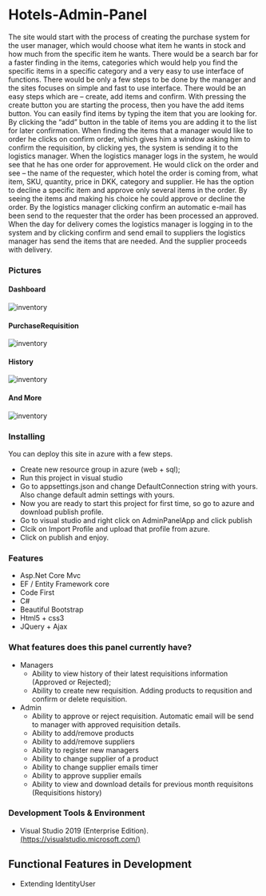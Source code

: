 # Hotels-Admin-Panel

The site would start with the process of creating the purchase system for the user manager, which would choose what item he wants in stock and how much from the specific item he wants.
There would be a search bar for a faster finding in the items, categories which would help you find the specific items in a specific category and a very easy to use interface of functions.
There would be only a few steps to be done by the manager and the sites focuses on simple and fast to use interface. There would be an easy steps which are – create, add items and confirm.
With pressing the create button you are starting the process, then you have the add items button. You can easily find items by typing the item that you are looking for. By clicking the “add” button in the table of items you are adding it to the list for later confirmation.
When finding the items that a manager would like to order he clicks on confirm order, which gives him a window asking him to confirm the requisition, by clicking yes, the system is sending it to the logistics manager.
When the logistics manager logs in the system, he would see that he has one order for approvement. He would click on the order and see – the name of the requester, which hotel the order is coming from, what item, SKU, quantity, price in DKK, category and supplier.
He has the option to decline a specific item and approve only several items in the order. By seeing the items and making his choice he could approve or decline the order. By the logistics manager clicking confirm an automatic e-mail has been send to the requester that the order has been processed an approved.
When the day for delivery comes the logistics manager is logging in to the system and  by clicking confirm and send email to suppliers the logistics manager has send the items that are needed. And the supplier proceeds with delivery.

### Pictures
 #### Dashboard
 ![inventory](https://github.com/deyanstoyanov10/Cars-Web-Application/blob/master/CarsWebApp/wwwroot/images/dashboard.png)
 
 #### PurchaseRequisition
 ![inventory](https://github.com/deyanstoyanov10/Cars-Web-Application/blob/master/CarsWebApp/wwwroot/images/purchaseRequisition.png)
 
 #### History
 ![inventory](https://github.com/deyanstoyanov10/Cars-Web-Application/blob/master/CarsWebApp/wwwroot/images/history.png)
 
 #### And More
 ![inventory](https://github.com/deyanstoyanov10/Cars-Web-Application/blob/master/CarsWebApp/wwwroot/images/adminpanel.jpg)
 
### Installing

You can deploy this site in azure with a few steps.

* Create new resource group in azure (web + sql);
* Run this project in visual studio
* Go to appsettings.json and change DefaultConnection string with yours. Also change default admin settings with yours.
* Now you are ready to start this project for first time, so go to azure and download publish profile.
* Go to visual studio and right click on AdminPanelApp and click publish
* Clcik on Import Profile and upload that profile from azure.
* Click on publish and enjoy.

### Features

* Asp.Net Core Mvc
* EF / Entity Framework core
* Code First
* C#
* Beautiful Bootstrap
* Html5 + css3
* JQuery + Ajax

### What features does this panel currently have?

* Managers
  * Ability to view history of their latest requisitions information (Approved or Rejected);
  * Ability to create new requisition. Adding products to requsition and confirm or delete requisition.
* Admin
  * Ability to approve or reject requisition. Automatic email will be send to manager with approved requisition details.
  * Ability to add/remove products
  * Ability to add/remove suppliers
  * Ability to register new managers
  * Ability to change supplier of a product
  * Ability to change supplier emails timer
  * Ability to approve supplier emails
  * Ability to view and download details for previous month requisitons (Requisitions history)

### Development Tools & Environment

* Visual Studio 2019 (Enterprise Edition). [(https://visualstudio.microsoft.com/)](https://visualstudio.microsoft.com/)

## Functional Features in Development

* Extending IdentityUser
